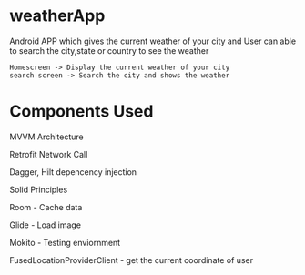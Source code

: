 # weatherApp
Android APP which gives the current weather of your city and User can able to search the city,state or country to see the weather
    
    Homescreen -> Display the current weather of your city
    search screen -> Search the city and shows the weather
    
# Components Used

MVVM Architecture


Retrofit Network Call


Dagger, Hilt depencency injection


Solid Principles 

Room - Cache data


Glide - Load image


Mokito  - Testing enviornment

FusedLocationProviderClient - get the current coordinate of user






